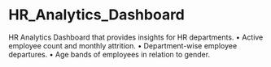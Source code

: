# HR_Analytics_Dashboard
 HR Analytics Dashboard that provides insights for HR departments. • Active employee count and monthly attrition. • Department-wise employee departures. • Age bands of employees in relation to gender.
